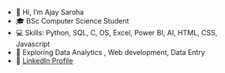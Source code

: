- 👋 Hi, I’m Ajay Saroha
- 🎓 BSc Computer Science Student
- 💻 Skills: Python, SQL, C, OS, Excel, Power BI, AI, HTML, CSS, Javascript
- 🚀 Exploring Data Analytics , Web development, Data Entry
- 🔗 [LinkedIn Profile](your-linkedin-url)
<!---
Ajay-Saroha-CS/Ajay-Saroha-CS is a ✨ special ✨ repository because its `README.md` (this file) appears on your GitHub profile.
You can click the Preview link to take a look at your changes.
--->
